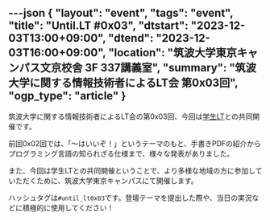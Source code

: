---json
{
    "layout": "event",
    "tags": "event",
    "title": "Until.LT #0x03",
    "dtstart": "2023-12-03T13:00+09:00",
    "dtend": "2023-12-03T16:00+09:00",
    "location": "筑波大学東京キャンパス文京校舎 3F 337講義室",
    "summary": "筑波大学に関する情報技術者によるLT会 第0x03回",
    "ogp_type": "article"
}
---

筑波大学に関する情報技術者によるLT会の第0x03回、今回は[学生LT](https://student-lt.tech/)との共同開催です。

前回0x02回では、「〜はいいぞ！」というテーマのもと、手書きPDFの紹介からプログラミング言語の知られざる仕様まで、様々な発表がありました。

<!-- さて、第0x03回となる今回のテーマは「[undefined]（本当に決まっていない）」です。みなさんの好きなものを5分、または10分で布教してください。 -->

また、今回は学生LTとの共同開催ということで、より多様な地域の方に参加していただくために、筑波大学東京キャンパスにて開催します。

<!-- 登壇を希望する人はXX月XX日までに[このGoogle Form](リンク)に名前、テーマ、希望する枠を記載して提出してください。
飛び込みLT枠を除き、原則、情報技術に絡めた登壇スライドの作成をお願いします。 -->

ハッシュタグは`#until_lt0x03`です。登壇テーマを提出した際や、当日の実況などに積極的に使用してください！

<!-- 詳細は[connpassページ](リンク)をお読みください。 -->
